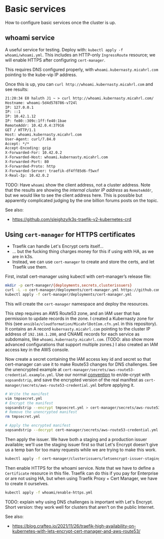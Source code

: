 # Basic services

How to configure basic services once the cluster is up.

## whoami service

A useful service for testing.
Deploy with: `kubectl apply -f whoami/whoami.yml`.
This includes an HTTP-only `IngressRoute` resource;
we will enable HTTPS after configuring `cert-manager`.

This requires DNS configured properly, with `whoami.kubernasty.micahrl.com` pointing to the kube-vip IP address.

Once this is up, you can `curl http://whoami.kubernasty.micahrl.com` and see results:

```txt
21:20:34 E0 haluth J1 ~ > curl http://whoami.kubernasty.micahrl.com/
Hostname: whoami-5d4d578786-v724l
IP: 127.0.0.1
IP: ::1
IP: 10.42.1.12
IP: fe80::309c:1ff:fe40:1bae
RemoteAddr: 10.42.0.4:37916
GET / HTTP/1.1
Host: whoami.kubernasty.micahrl.com
User-Agent: curl/7.84.0
Accept: */*
Accept-Encoding: gzip
X-Forwarded-For: 10.42.0.2
X-Forwarded-Host: whoami.kubernasty.micahrl.com
X-Forwarded-Port: 80
X-Forwarded-Proto: http
X-Forwarded-Server: traefik-df4ff85d6-f5wxf
X-Real-Ip: 10.42.0.2
```

TODO: Have `whoami` show the client address, not a cluster address.
Note that the results are showing the _internal cluster IP address_ as `RemoteAddr`,
but we would like to see the client address here.
This is possible but apparently complicated judging by the one billion forums posts on the topic.

See also:

* <https://github.com/sleighzy/k3s-traefik-v2-kubernetes-crd>

## Using `cert-manager` for HTTPS certificates

* Traefik can handle Let's Encrypt certs itself...
* ... but the fucking thing charges money for this if using with HA, as we are in k3s.
* Instead, we can use `cert-manager` to create and store the certs, and let Traefik use them.

First, install cert-manager using kubectl with cert-manager’s release file:

```sh
mkdir -p cert-manager/{deployments,secrets,clusterissuers}
curl -L -o cert-manager/deployments/cert-manager.yml https://github.com/cert-manager/cert-manager/releases/download/v1.9.1/cert-manager.yaml
kubectl apply -f cert-manager/deployments/cert-manager.yml
```

This will create the `cert-manager` namespace and deploy the resources.

This step requires an AWS Route53 zone,
and an IAM user that has permission to update records in the zone.
I created a Kubernasty zone for this (see `ansible/cloudformation/MicahrlDotCom.cfn.yml` in this repository).
It contains an A record `kubernasty.micahrl.com` pointing to the cluster IP address of `192.168.1.200`,
and CNAME records for each service as subdomains, like `whoami.kubernasty.micahrl.com`.
(TODO: also show more advanced configurations that support multiple zones.)
I also created an IAM access key in the AWS console.

Now create a secret containing the IAM access key id and secret
so that cert-manager can use it to make Route53 changes for DNS challenges.
See the unencrypted example at `cert-manager/secrets/aws-route53-credential.example.yml`.
Use our normal [convention](./conventions.md) to en/de-crypt with `sopsandstrip`,
and save the encrypted version of the real manifest as `cert-manager/secrets/aws-route53-credential.yml`
before applying it.

```sh
# Write the manifest
vim tmpsecret.yml
# Encrypt the manifest
sopsandstrip --encrypt tmpsecret.yml > cert-manager/secrets/aws-route53-credential.yml
# Remove the unencrypted manifest
rm tmpsecret.yml

# Apply the encrypted manifest
sopsandstrip --decrypt cert-manager/secrets/aws-route53-credential.yml | kubectl apply -f -
```

Then apply the issuer.
We have both a staging and a production issuer available;
we'll use the staging issuer first so that Let's Encrypt doesn't give us a temp ban for too many requests
while we are trying to make this work.

```sh
kubectl apply -f cert-manager/clusterissuers/letsencrypt-issuer-staging.yml
```

Then enable HTTPS for the whoami service.
Note that we have to define a `Certificate` resource in this file.
Traefik can do this if you pay for Enterprise or are not using HA,
but when using Traefik Proxy + Cert Manager, we have to create it ourselves.

```sh
kubectl apply -f whoami/enable-https.yml
```

TODO: explain why using DNS challenges is important with Let's Encrypt.
Short version: they work well for clusters that aren't on the public Internet.

See also:

* <https://blog.crafteo.io/2021/11/26/traefik-high-availability-on-kubernetes-with-lets-encrypt-cert-manager-and-aws-route53/>
